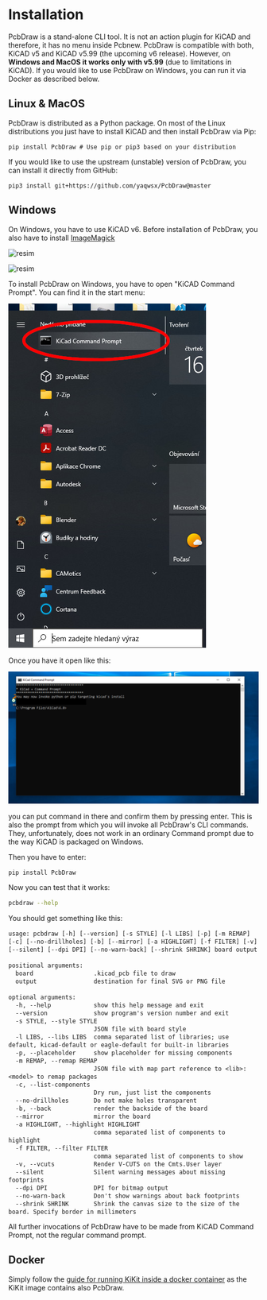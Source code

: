 # Installation

PcbDraw is a stand-alone CLI tool. It is not an action plugin for KiCAD and
therefore, it has no menu inside Pcbnew. PcbDraw is compatible with both, KiCAD
v5 and KiCAD v5.99 (the upcoming v6 release). However, on **Windows and MacOS it
works only with v5.99** (due to limitations in KiCAD). If you would like to use
PcbDraw on Windows, you can run it via Docker as described below.

## Linux & MacOS

PcbDraw is distributed as a Python package. On most of the Linux distributions
you just have to install KiCAD and then install PcbDraw via Pip:

```
pip install PcbDraw # Use pip or pip3 based on your distribution
```

If you would like to use the upstream (unstable) version of PcbDraw, you can
install it directly from GitHub:

```
pip3 install git+https://github.com/yaqwsx/PcbDraw@master
```

## Windows

On Windows, you have to use KiCAD v6. Before installation of PcbDraw, you also
have to install
[ImageMagick](https://imagemagick.org/script/download.php#windows)

![resim](https://user-images.githubusercontent.com/11939537/147499827-575cd6b2-bad8-4795-a1cc-bb84920f083d.png)


![resim](https://user-images.githubusercontent.com/11939537/147499795-84171203-5561-4240-8ae4-720ece1717fd.png)

To install PcbDraw on Windows, you have to open "KiCAD Command Prompt". You can
find it in the start menu:

![KiCAD Command Prompt in Start menu](resources/windowsCommandPrompt1.jpg)

Once you have it open like this:

![KiCAD Command Prompt in Start menu](resources/windowsCommandPrompt2.jpg)

you can put command in there and confirm them by pressing enter. This is also
the prompt from which you will invoke all PcbDraw's CLI commands. They,
unfortunately, does not work in an ordinary Command prompt due to the way KiCAD
is packaged on Windows.

Then you have to enter:

```
pip install PcbDraw
```

Now you can test that it works:

```.bash
pcbdraw --help
```

You should get something like this:
```
usage: pcbdraw [-h] [--version] [-s STYLE] [-l LIBS] [-p] [-m REMAP] [-c] [--no-drillholes] [-b] [--mirror] [-a HIGHLIGHT] [-f FILTER] [-v] [--silent] [--dpi DPI] [--no-warn-back] [--shrink SHRINK] board output

positional arguments:
  board                 .kicad_pcb file to draw
  output                destination for final SVG or PNG file

optional arguments:
  -h, --help            show this help message and exit
  --version             show program's version number and exit
  -s STYLE, --style STYLE
                        JSON file with board style
  -l LIBS, --libs LIBS  comma separated list of libraries; use default, kicad-default or eagle-default for built-in libraries
  -p, --placeholder     show placeholder for missing components
  -m REMAP, --remap REMAP
                        JSON file with map part reference to <lib>:<model> to remap packages
  -c, --list-components
                        Dry run, just list the components
  --no-drillholes       Do not make holes transparent
  -b, --back            render the backside of the board
  --mirror              mirror the board
  -a HIGHLIGHT, --highlight HIGHLIGHT
                        comma separated list of components to highlight
  -f FILTER, --filter FILTER
                        comma separated list of components to show
  -v, --vcuts           Render V-CUTS on the Cmts.User layer
  --silent              Silent warning messages about missing footprints
  --dpi DPI             DPI for bitmap output
  --no-warn-back        Don't show warnings about back footprints
  --shrink SHRINK       Shrink the canvas size to the size of the board. Specify border in millimeters
```

All further invocations of PcbDraw have to be made from KiCAD Command Prompt,
not the regular command prompt.

## Docker

Simply follow the [guide for running KiKit inside a docker
container](https://github.com/yaqwsx/KiKit/blob/master/doc/installation.md#running-kikit-via-docker)
as the KiKit image contains also PcbDraw.

